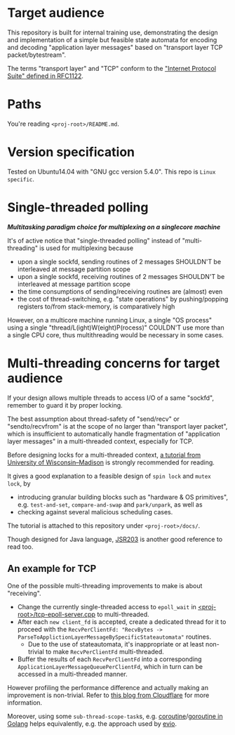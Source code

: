 Target audience
======================

This repository is built for internal training use, demonstrating the design and implementation of a simple but feasible state automata for encoding and decoding "application layer messages" based on "transport layer TCP packet/bytestream".

The terms "transport layer" and "TCP" conform to the ["Internet Protocol Suite" defined in RFC1122](https://tools.ietf.org/html/rfc1122).


# Paths

You're reading `<proj-root>/README.md`.


# Version specification

Tested on Ubuntu14.04 with "GNU gcc version 5.4.0". This repo is `Linux specific`.


# Single-threaded polling

***Multitasking paradigm choice for multiplexing on a singlecore machine***

It's of active notice that "single-threaded polling" instead of "multi-threading" is used for multiplexing because

- upon a single sockfd, sending routines of 2 messages SHOULDN'T be interleaved at message partition scope 
- upon a single sockfd, receiving routines of 2 messages SHOULDN'T be interleaved at message partition scope  
- the time consumptions of sending/receiving routines are (almost) even
- the cost of thread-switching, e.g. "state operations" by pushing/popping registers to/from stack-memory, is comparatively high 

However, on a multicore machine running Linux, a single "OS process" using a single "thread/L(ight)W(eight)P(rocess)" COULDN'T use more than a single CPU core, thus multithreading would be necessary in some cases. 


# Multi-threading concerns for target audience

If your design allows multiple threads to access I/O of a same "sockfd", remember to guard it by proper locking. 

The best assumption about thread-safety of "send/recv" or "sendto/recvfrom" is at the scope of no larger than "transport layer packet", which is insufficient to automatically handle fragmentation of "application layer messages" in a multi-threaded context, especially for TCP.  

Before designing locks for a multi-threaded context, [a tutorial from University of Wisconsin–Madison](http://pages.cs.wisc.edu/~remzi/OSTEP/threads-locks.pdf) is strongly recommended for reading. 

It gives a good explanation to a feasible design of `spin lock` and `mutex lock`, by 
- introducing granular building blocks such as "hardware & OS primitives", e.g. `test-and-set`, `compare-and-swap` and `park/unpark`, as well as 
- checking against several malicious scheduling cases. 

The tutorial is attached to this repository under `<proj-root>/docs/`.  

Though designed for Java language, [JSR203](https://jcp.org/en/jsr/detail?id=203) is another good reference to read too.

## An example for TCP

One of the possible multi-threading improvements to make is about "receiving". 
- Change the currently single-threaded access to `epoll_wait` in [\<proj-root\>/tcp-epoll-server.cpp](https://github.com/genxium/CSocketChatroom/blob/master/tcp-epoll-server.cpp) to multi-threaded.
- After each `new client_fd` is accepted, create a dedicated thread for it to proceed with the `RecvPerClientFd: "RecvBytes -> ParseToApplictionLayerMessageBySpecificStateautomata"` routines.
  - Due to the use of stateautomata, it's inappropriate or at least non-trivial to make `RecvPerClientFd` multi-threaded.
- Buffer the results of each `RecvPerClientFd` into a corresponding `ApplicationLayerMessageQueuePerClientFd`, which in turn can be accessed in a multi-threaded manner.

However profiling the performance difference and actually making an improvement is non-trivial. Refer to [this blog from Cloudflare](https://blog.cloudflare.com/how-to-receive-a-million-packets/) for more information.  

Moreover, using some `sub-thread-scope-task`s, e.g. [coroutine](https://en.wikipedia.org/wiki/Coroutine)/[goroutine in Golang](https://tour.golang.org/concurrency/1) helps equivalently, e.g. the approach used by [evio](https://github.com/tidwall/evio). 
